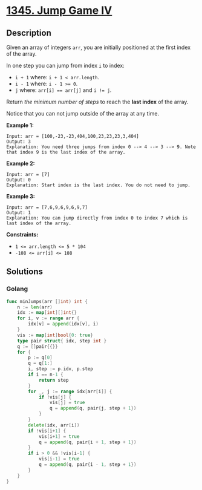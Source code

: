# [1345. Jump Game IV](https://leetcode-cn.com/problems/jump-game-iv/)



## Description


Given an array of integers `arr`, you are initially positioned at the first index of the array.

In one step you can jump from index `i` to index:

- `i + 1` where: `i + 1 < arr.length`.
- `i - 1` where: `i - 1 >= 0`.
- `j` where: `arr[i] == arr[j]` and `i != j`.

Return *the minimum number of steps* to reach the **last index** of the array.

Notice that you can not jump outside of the array at any time.

 

**Example 1:**

```
Input: arr = [100,-23,-23,404,100,23,23,23,3,404]
Output: 3
Explanation: You need three jumps from index 0 --> 4 --> 3 --> 9. Note that index 9 is the last index of the array.
```

**Example 2:**

```
Input: arr = [7]
Output: 0
Explanation: Start index is the last index. You do not need to jump.
```

**Example 3:**

```
Input: arr = [7,6,9,6,9,6,9,7]
Output: 1
Explanation: You can jump directly from index 0 to index 7 which is last index of the array.
```

 

**Constraints:**

- `1 <= arr.length <= 5 * 104`
- `-108 <= arr[i] <= 108`





## Solutions



<!-- tabs:start -->

### **Golang**

```go
func minJumps(arr []int) int {
    n := len(arr)
    idx := map[int][]int{}
    for i, v := range arr {
        idx[v] = append(idx[v], i)
    }
    vis := map[int]bool{0: true}
    type pair struct{ idx, step int }
    q := []pair{{}}
    for {
        p := q[0]
        q = q[1:]
        i, step := p.idx, p.step
        if i == n-1 {
            return step
        }
        for _, j := range idx[arr[i]] {
            if !vis[j] {
                vis[j] = true
                q = append(q, pair{j, step + 1})
            }
        }
        delete(idx, arr[i])
        if !vis[i+1] {
            vis[i+1] = true
            q = append(q, pair{i + 1, step + 1})
        }
        if i > 0 && !vis[i-1] {
            vis[i-1] = true
            q = append(q, pair{i - 1, step + 1})
        }
    }
}
```

<!-- tabs:end -->
